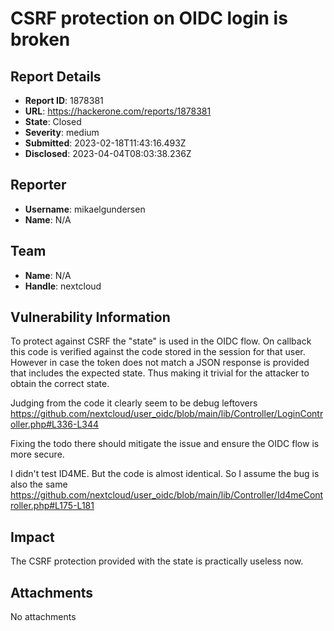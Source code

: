 # CSRF protection on OIDC login is broken

## Report Details
- **Report ID**: 1878381
- **URL**: https://hackerone.com/reports/1878381
- **State**: Closed
- **Severity**: medium
- **Submitted**: 2023-02-18T11:43:16.493Z
- **Disclosed**: 2023-04-04T08:03:38.236Z

## Reporter
- **Username**: mikaelgundersen
- **Name**: N/A

## Team
- **Name**: N/A
- **Handle**: nextcloud

## Vulnerability Information
To protect against CSRF the "state" is used in the OIDC flow. On callback this code is verified against the code stored in the session for that user. However in case the token does not match a JSON response is provided that includes the expected state. Thus making it trivial for the attacker to obtain the correct state.

Judging from the code it clearly seem to be debug leftovers https://github.com/nextcloud/user_oidc/blob/main/lib/Controller/LoginController.php#L336-L344

Fixing the todo there should mitigate the issue and ensure the OIDC flow is more secure.


I didn't test ID4ME. But the code is almost identical. So I assume the bug is also the same https://github.com/nextcloud/user_oidc/blob/main/lib/Controller/Id4meController.php#L175-L181

## Impact

The CSRF protection provided with the state is practically useless now.

## Attachments
No attachments
